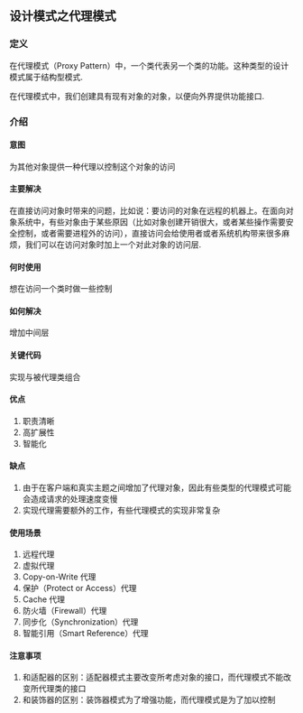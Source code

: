 ## 设计模式之代理模式

### 定义
在代理模式（Proxy Pattern）中，一个类代表另一个类的功能。这种类型的设计模式属于结构型模式.

在代理模式中，我们创建具有现有对象的对象，以便向外界提供功能接口.

### 介绍

#### 意图
为其他对象提供一种代理以控制这个对象的访问

#### 主要解决
在直接访问对象时带来的问题，比如说：要访问的对象在远程的机器上。在面向对象系统中，有些对象由于某些原因（比如对象创建开销很大，或者某些操作需要安全控制，或者需要进程外的访问），直接访问会给使用者或者系统机构带来很多麻烦，我们可以在访问对象时加上一个对此对象的访问层.

#### 何时使用
想在访问一个类时做一些控制

#### 如何解决
增加中间层

#### 关键代码
实现与被代理类组合

#### 优点
1. 职责清晰
2. 高扩展性
3. 智能化

#### 缺点
1. 由于在客户端和真实主题之间增加了代理对象，因此有些类型的代理模式可能会造成请求的处理速度变慢
2. 实现代理需要额外的工作，有些代理模式的实现非常复杂

#### 使用场景
1. 远程代理
2. 虚拟代理
3. Copy-on-Write 代理
4. 保护（Protect or Access）代理
5. Cache 代理
6. 防火墙（Firewall）代理
7. 同步化（Synchronization）代理
8. 智能引用（Smart Reference）代理

#### 注意事项
1. 和适配器的区别：适配器模式主要改变所考虑对象的接口，而代理模式不能改变所代理类的接口
2. 和装饰器的区别：装饰器模式为了增强功能，而代理模式是为了加以控制